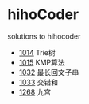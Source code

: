 # hihoCoder
solutions to hihocoder

* [1014](1014) Trie树
* [1015](1015) KMP算法
* [1032](1032) 最长回文子串
* [1033](1033) 交错和
* [1268](1268) 九宫
